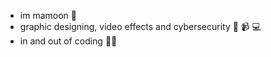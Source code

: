 - im mamoon 🤝
- graphic designing, video effects and cybersecurity 🎨 📹 💻
- in and out of coding 👨‍💻

<!---
DevMamoon/DevMamoon is a ✨ special ✨ repository because its `README.md` (this file) appears on your GitHub profile.
You can click the Preview link to take a look at your changes.
--->
